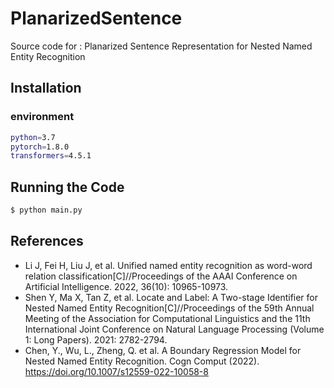 # PlanarizedSentence
Source code for : Planarized Sentence Representation for Nested Named Entity Recognition

## Installation
### environment
```bash
python=3.7
pytorch=1.8.0
transformers=4.5.1
```

## Running the Code
```bash
$ python main.py
```


## References
* Li J, Fei H, Liu J, et al. Unified named entity recognition as word-word relation classification[C]//Proceedings of the AAAI Conference on Artificial Intelligence. 2022, 36(10): 10965-10973.
* Shen Y, Ma X, Tan Z, et al. Locate and Label: A Two-stage Identifier for Nested Named Entity Recognition[C]//Proceedings of the 59th Annual Meeting of the Association for Computational Linguistics and the 11th International Joint Conference on Natural Language Processing (Volume 1: Long Papers). 2021: 2782-2794.
* Chen, Y., Wu, L., Zheng, Q. et al. A Boundary Regression Model for Nested Named Entity Recognition. Cogn Comput (2022). https://doi.org/10.1007/s12559-022-10058-8
